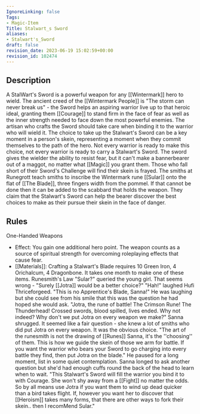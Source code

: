```yaml
---
IgnoreLinking: false
Tags:
- Magic-Item
Title: Stalwart_s Sword
aliases:
- Stalwart's_Sword
draft: false
revision_date: 2023-06-19 15:02:59+00:00
revision_id: 102474
---
```


## Description
A StalWart's Sword is a powerful weapon for any [[Wintermark]] hero to wield. The ancient creed of the [[Wintermark People]] is "The storm can never break us" - the Sword helps an aspiring warrior live up to that heroic ideal, granting them [[Courage]] to stand firm in the face of fear as well as the inner strength needed to face down the most powerful enemies.
The artisan who crafts the Sword should take care when binding it to the warrior who will wield it. The choice to take up the Stalwart's Sword can be a key moment in a person's skein, representing a moment when they commit themselves to the path of the hero. Not every warrior is ready to make this choice, not every warrior is ready to carry a Stalwart's Sword. The sword gives the wielder the ability to resist fear, but it can't make a bannerbearer out of a maggot, no matter what [[Magic]] you grant them. Those who fall short of their Sword's Challenge will find their skein is frayed.
The smiths at Runegrott teach smiths to inscribe the Wintermark rune [[Sular]] onto the flat of [[The Blade]], three fingers width from the pommel. If that cannot be done then it can be added to the scabbard that holds the weapon. They claim that the Stalwart's Sword can help the bearer discover the best choices to make as their pursue their skein in the face of danger.
## Rules
One-Handed Weapons
* Effect: You gain one additional hero point. The weapon counts as a source of spiritual strength for overcoming roleplaying effects that cause fear.
* [[Materials]]: Crafting a Stalwart's Blade requires 10 Green Iron, 4 Orichalcum, 4 Dragonbone. It takes one month to make one of these items.
Runesmith's Law
"Sular?" queried the young girl. That seems wrong - "Surely [[Jotra]] would be a better choice?"
"Hah!" laughed Hufi Thriceforgeed. "This is no Apprentice's Blade, Sanna!" He was laughing but she could see from his smile that this was the question he had hoped she would ask.
"Jotra, the rune of battle! The Crimson Rune! The Thunderhead! Crossed swords, blood spilled, lives ended. Why not indeed? Why don't we put Jotra on every weapon we make?"
Sanna shrugged. It seemed like a fair question - she knew a lot of smiths who did put Jotra on every weapon. It was the obvious choice.
"The art of the runesmith is not the drawing of [[Runes]] Sanna, it's the ''choosing'' of them. This is how we guide the skein of those we arm for battle. If you want the warrior who bears your Sword to go charging into every battle they find, then put Jotra on the blade." He paused for a long moment, list in some quiet contemplation. Sanna longed to ask another question but she'd had enough cuffs round the back of the head to learn when to wait.
"This Stalwart's Sword will fill the warrior you bind it to with Courage. She won't shy away from a [[Fight]] no matter the odds. So by all means use Jotra if you want them to wind up dead quicker than a bird takes flight. If, however you want her to discover that [[Heroism]] takes many forms, that there are other ways to fork their skein.. then I recomMend Sular."
